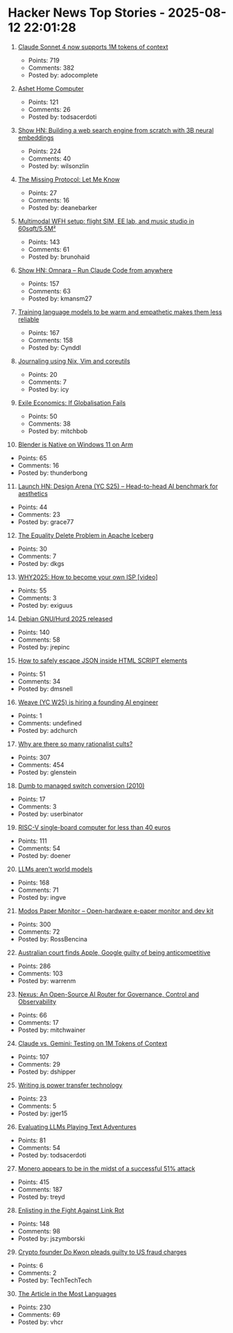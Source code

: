 # Hacker News Top Stories - 2025-08-12 22:01:28

1. [Claude Sonnet 4 now supports 1M tokens of context](https://www.anthropic.com/news/1m-context)
   - Points: 719
   - Comments: 382
   - Posted by: adocomplete

2. [Ashet Home Computer](https://ashet.computer/)
   - Points: 121
   - Comments: 26
   - Posted by: todsacerdoti

3. [Show HN: Building a web search engine from scratch with 3B neural embeddings](https://blog.wilsonl.in/search-engine/)
   - Points: 224
   - Comments: 40
   - Posted by: wilsonzlin

4. [The Missing Protocol: Let Me Know](https://deanebarker.net/tech/blog/let-me-know/)
   - Points: 27
   - Comments: 16
   - Posted by: deanebarker

5. [Multimodal WFH setup: flight SIM, EE lab, and music studio in 60sqft/5.5M²](https://www.sdo.group/study)
   - Points: 143
   - Comments: 61
   - Posted by: brunohaid

6. [Show HN: Omnara – Run Claude Code from anywhere](https://github.com/omnara-ai/omnara)
   - Points: 157
   - Comments: 63
   - Posted by: kmansm27

7. [Training language models to be warm and empathetic makes them less reliable](https://arxiv.org/abs/2507.21919)
   - Points: 167
   - Comments: 158
   - Posted by: Cynddl

8. [Journaling using Nix, Vim and coreutils](https://tangled.sh/@oppi.li/journal)
   - Points: 20
   - Comments: 7
   - Posted by: icy

9. [Exile Economics: If Globalisation Fails](https://www.lrb.co.uk/the-paper/v47/n14/ferdinand-mount/biff-bang)
   - Points: 50
   - Comments: 38
   - Posted by: mitchbob

10. [Blender is Native on Windows 11 on Arm](https://www.thurrott.com/music-videos/324346/blender-is-native-on-windows-11-on-arm)
   - Points: 65
   - Comments: 16
   - Posted by: thunderbong

11. [Launch HN: Design Arena (YC S25) – Head-to-head AI benchmark for aesthetics](undefined)
   - Points: 44
   - Comments: 23
   - Posted by: grace77

12. [The Equality Delete Problem in Apache Iceberg](https://blog.dataengineerthings.org/the-equality-delete-problem-in-apache-iceberg-143dd451a974)
   - Points: 30
   - Comments: 7
   - Posted by: dkgs

13. [WHY2025: How to become your own ISP [video]](https://media.ccc.de/v/why2025-9-how-to-become-your-own-isp)
   - Points: 55
   - Comments: 3
   - Posted by: exiguus

14. [Debian GNU/Hurd 2025 released](https://lists.debian.org/debian-hurd/2025/08/msg00038.html)
   - Points: 140
   - Comments: 58
   - Posted by: jrepinc

15. [How to safely escape JSON inside HTML SCRIPT elements](https://sirre.al/2025/08/06/safe-json-in-script-tags-how-not-to-break-a-site/)
   - Points: 51
   - Comments: 34
   - Posted by: dmsnell

16. [Weave (YC W25) is hiring a founding AI engineer](https://www.ycombinator.com/companies/weave-3/jobs/SqFnIFE-founding-ai-engineer)
   - Points: 1
   - Comments: undefined
   - Posted by: adchurch

17. [Why are there so many rationalist cults?](https://asteriskmag.com/issues/11/why-are-there-so-many-rationalist-cults)
   - Points: 307
   - Comments: 454
   - Posted by: glenstein

18. [Dumb to managed switch conversion (2010)](https://spritesmods.com/?art=rtl8366sb&page=1)
   - Points: 17
   - Comments: 3
   - Posted by: userbinator

19. [RISC-V single-board computer for less than 40 euros](https://www.heise.de/en/news/RISC-V-single-board-computer-for-less-than-40-euros-10515044.html)
   - Points: 111
   - Comments: 54
   - Posted by: doener

20. [LLMs aren't world models](https://yosefk.com/blog/llms-arent-world-models.html)
   - Points: 168
   - Comments: 71
   - Posted by: ingve

21. [Modos Paper Monitor – Open-hardware e-paper monitor and dev kit](https://www.crowdsupply.com/modos-tech/modos-paper-monitor)
   - Points: 300
   - Comments: 72
   - Posted by: RossBencina

22. [Australian court finds Apple, Google guilty of being anticompetitive](https://www.ghacks.net/2025/08/12/australian-court-finds-apple-google-guilty-of-being-anticompetitive/)
   - Points: 286
   - Comments: 103
   - Posted by: warrenm

23. [Nexus: An Open-Source AI Router for Governance, Control and Observability](https://nexusrouter.com/blog/introducing-nexus-the-open-source-ai-router)
   - Points: 66
   - Comments: 17
   - Posted by: mitchwainer

24. [Claude vs. Gemini: Testing on 1M Tokens of Context](https://every.to/vibe-check/vibe-check-claude-sonnet-4-now-has-a-1-million-token-context-window)
   - Points: 107
   - Comments: 29
   - Posted by: dshipper

25. [Writing is power transfer technology](https://danco.substack.com/p/im-joining-a16z)
   - Points: 23
   - Comments: 5
   - Posted by: jger15

26. [Evaluating LLMs Playing Text Adventures](https://entropicthoughts.com/evaluating-llms-playing-text-adventures)
   - Points: 81
   - Comments: 54
   - Posted by: todsacerdoti

27. [Monero appears to be in the midst of a successful 51% attack](https://twitter.com/p3b7_/status/1955173413992984988)
   - Points: 415
   - Comments: 187
   - Posted by: treyd

28. [Enlisting in the Fight Against Link Rot](https://jszym.com/blog/archiving_googl/)
   - Points: 148
   - Comments: 98
   - Posted by: jszymborski

29. [Crypto founder Do Kwon pleads guilty to US fraud charges](https://www.ft.com/content/2e6fdc73-1083-48fb-b258-d22fc7ef8ad8)
   - Points: 6
   - Comments: 2
   - Posted by: TechTechTech

30. [The Article in the Most Languages](https://en.wikipedia.org/wiki/Wikipedia:Wikipedia_Signpost/2025-08-09/Disinformation_report)
   - Points: 230
   - Comments: 69
   - Posted by: vhcr


